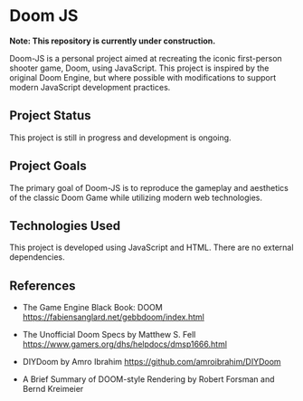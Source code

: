 # Doom JS

**Note: This repository is currently under construction.**

Doom-JS is a personal project aimed at recreating the iconic first-person shooter game, Doom, using JavaScript. This project is inspired by the original Doom Engine, but where possible with modifications to support modern JavaScript development practices. 

## Project Status

This project is still in progress and development is ongoing. 

## Project Goals

The primary goal of Doom-JS is to reproduce the gameplay and aesthetics of the classic Doom Game while utilizing modern web technologies.

## Technologies Used

This project is developed using JavaScript and HTML. There are no external dependencies. 


## References
- The Game Engine Black Book: DOOM
https://fabiensanglard.net/gebbdoom/index.html

- The Unofficial Doom Specs by Matthew S. Fell
https://www.gamers.org/dhs/helpdocs/dmsp1666.html

- DIYDoom by Amro Ibrahim
https://github.com/amroibrahim/DIYDoom

- A Brief Summary of DOOM-style Rendering by Robert Forsman and Bernd Kreimeier



